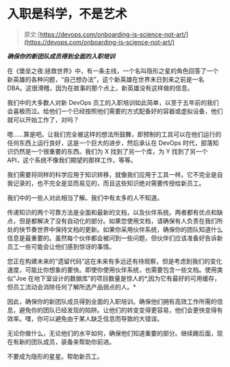 # 入职是科学，不是艺术

> 原文:[https://devops.com/onboarding-is-science-not-art/](https://devops.com/onboarding-is-science-not-art/)

***确保你的新团队成员得到全面的入职培训*** 

在《堡垒之夜:拯救世界》中，有一条主线，一个名叫隐形之星的角色回答了一个新英雄的各种问题，“自己想办法”，这个新英雄在世界末日到来之前是一名 DBA。这很滑稽，因为在故事的那个点上，新英雄没有这样做的信息。

我们中的大多数人对新 DevOps 员工的入职培训如此简单，以至于五年前的我们会喜极而泣。给他们一个已经按照他们需要的方式配备好的容器或虚拟设备，他们就可以开始工作了，对吗？

嗯……算是吧。让我们完全被这样的想法所鼓舞，即预制的工具可以在他们运行的任何东西上运行良好，这是一个巨大的进步，然后承认在 DevOps 时代，部落知识仍然是一个很重要的东西。我们为 X 找到了另一个库，为 Y 找到了另一个 API，这个系统不像我们期望的那样工作，等等。

我们需要将同样的科学应用于知识转移，就像我们应用于工具一样。它不完全是自我记录的，也不完全是显而易见的，而且这些知识绝对需要传授给新员工。

我们中的一些人对此相当了解。我们中有太多的人不知道。

传递知识的两个可靠方法是全面和最新的文档，以及伙伴系统。两者都有优点和缺点，但是都解决了没有自动化的部分。如果您使用文档，请确保有人负责在我们所处的快节奏世界中保持文档的更新。如果你采用伙伴系统，确保你的团队知道什么信息是最重要的。虽然每个伙伴都会被问到一些问题，但伙伴们应该准备好告诉新员工一些可能会让他们感到惊讶的事情。

您正在构建未来的“遗留代码”这在未来有多远还有待观察，但是考虑到我们的变化速度，可能比你想象的要快。即使你使用伙伴系统，也需要包含一些文档。使用类似“Joe 在地下室设计的数据库”的项目数量是惊人的*,因为它有最好的可用缓存，但员工流动会消除任何了解所选产品弱点的人。*

因此，确保你的新团队成员得到全面的入职培训。确保他们拥有高效工作所需的信息，避免你的团队已经发现的陷阱。让他们的转变变得更容易，他们会更快变得有效率。嘿，你可以避免由于某人缺乏信息而导致的大错误。

无论你做什么，无论他们的水平如何，确保他们知道重要的部分。继续踢后面，现在有新的团队成员，装备来帮助你前进。

不要成为隐形的星星。帮助新员工。